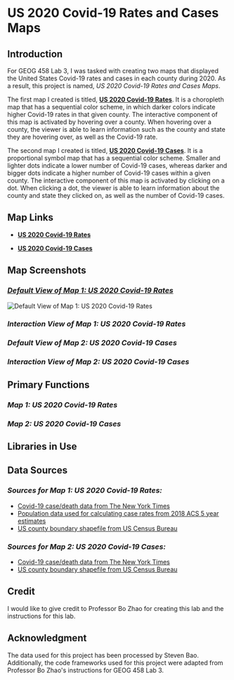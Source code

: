# **US 2020 Covid-19 Rates and Cases Maps**

## Introduction
For GEOG 458 Lab 3, I was tasked with creating two maps that displayed the United States Covid-19 rates and cases in each county during 2020. As a result, this project is named, *US 2020 Covid-19 Rates and Cases Maps*.

The first map I created is titled, **[US 2020 Covid-19 Rates](https://katelynsaechao.github.io/US-2020-Covid-19-Rates-and-Cases-Maps/map1.html)**. It is a choropleth map that has a sequential color scheme, in which darker colors indicate higher Covid-19 rates in that given county. The interactive component of this map is activated by hovering over a county. When hovering over a county, the viewer is able to learn information such as the county and state they are hovering over, as well as the Covid-19 rate.

The second map I created is titled, **[US 2020 Covid-19 Cases](https://katelynsaechao.github.io/US-2020-Covid-19-Rates-and-Cases-Maps/map2.html)**. It is a proportional symbol map that has a sequential color scheme. Smaller and lighter dots indicate a lower number of Covid-19 cases, whereas darker and bigger dots indicate a higher number of Covid-19 cases within a given county. The interactive component of this map is activated by clicking on a dot. When clicking a dot, the viewer is able to learn information about the county and state they clicked on, as well as the number of Covid-19 cases.

## Map Links

- **[US 2020 Covid-19 Rates](https://katelynsaechao.github.io/US-2020-Covid-19-Rates-and-Cases-Maps/map1.html)**

- **[US 2020 Covid-19 Cases](https://katelynsaechao.github.io/US-2020-Covid-19-Rates-and-Cases-Maps/map2.html)**

## Map Screenshots

### *[Default View of Map 1: US 2020 Covid-19 Rates](https://github.com/KatelynSaechao/US-2020-Covid-19-Rates-and-Cases-Maps/blob/c631583024a4bf6baa435ecc77bce78c5d6fcef9/img/default_map1.jpg)*

![Default View of Map 1: US 2020 Covid-19 Rates](https://github.com/KatelynSaechao/US-2020-Covid-19-Rates-and-Cases-Maps/blob/c631583024a4bf6baa435ecc77bce78c5d6fcef9/img/default_map1.jpg)

### *Interaction View of Map 1: US 2020 Covid-19 Rates*


### *Default View of Map 2: US 2020 Covid-19 Cases*

### *Interaction View of Map 2: US 2020 Covid-19 Cases*

## Primary Functions

### *Map 1: US 2020 Covid-19 Rates*


### *Map 2: US 2020 Covid-19 Cases*


## Libraries in Use



## Data Sources

### *Sources for Map 1: US 2020 Covid-19 Rates:*

- [Covid-19 case/death data from The New York Times](https://github.com/nytimes/covid-19-data/blob/43d32dde2f87bd4dafbb7d23f5d9e878124018b8/live/us-counties.csv)
- [Population data used for calculating case rates from 2018 ACS 5 year estimates](https://data.census.gov/table/ACSDP5Y2018.DP05?g=0100000US$050000&d=ACS%205-Year%20Estimates%20Data%20Profiles&hidePreview=true)
- [US county boundary shapefile from US Census Bureau](https://www.census.gov/geographies/mapping-files/time-series/geo/carto-boundary-file.html)


### *Sources for Map 2: US 2020 Covid-19 Cases:*

- [Covid-19 case/death data from The New York Times](https://github.com/nytimes/covid-19-data/blob/43d32dde2f87bd4dafbb7d23f5d9e878124018b8/live/us-counties.csv)
- [US county boundary shapefile from US Census Bureau](https://www.census.gov/geographies/mapping-files/time-series/geo/carto-boundary-file.html)


## Credit
I would like to give credit to Professor Bo Zhao for creating this lab and the instructions for this lab.

## Acknowledgment
The data used for this project has been processed by Steven Bao. Additionally, the code frameworks used for this project were adapted from Professor Bo Zhao's instructions for GEOG 458 Lab 3. 